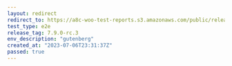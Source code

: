 ```yaml
---
layout: redirect
redirect_to: https://a8c-woo-test-reports.s3.amazonaws.com/public/release/7.9.0-rc.3/gutenberg/e2e/index.html
test_type: e2e
release_tag: 7.9.0-rc.3
env_description: "gutenberg"
created_at: "2023-07-06T23:31:37Z"
passed: true
---
```

